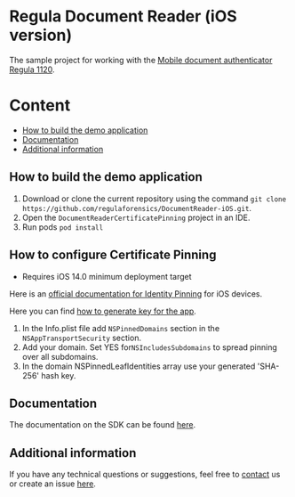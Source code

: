 # Regula Document Reader (iOS version)
The sample project for working with the 
[Mobile document authenticator Regula 1120](https://regulaforensics.com/en/products/machine_verification/1120/).

# Content
* [How to build the demo application](#how-to-build-the-demo-application)
* [Documentation](#documentation)
* [Additional information](#additional-information)

## How to build the demo application
1. Download or clone the current repository using the command `git clone https://github.com/regulaforensics/DocumentReader-iOS.git`.
2. Open the `DocumentReaderCertificatePinning` project in an IDE.
3. Run pods `pod install`

## How to configure Certificate Pinning
* Requires iOS 14.0 minimum deployment target 

Here is an [official documentation for Identity Pinning](https://developer.apple.com/news/?id=g9ejcf8y) for iOS devices.
 
Here you can find [how to generate key for the app](https://nikunj-joshi.medium.com/ssl-pinning-increase-server-identity-trust-656a2fc7e22b).

1. In the Info.plist file add `NSPinnedDomains` section in the `NSAppTransportSecurity` section.
2. Add your domain. Set YES for`NSIncludesSubdomains` to spread pinning over all subdomains.
3. In the domain NSPinnedLeafIdentities array use your generated 'SHA-256' hash key.

## Documentation
The documentation on the SDK can be found [here](https://docs.regulaforensics.com/develop/doc-reader-sdk/mobile?utm_source=github).

## Additional information
If you have any technical questions or suggestions, feel free to [contact](mailto:android.support@regulaforensics.com) us or create an issue [here](https://github.com/regulaforensics/DocumentReader-iOS/issues).
